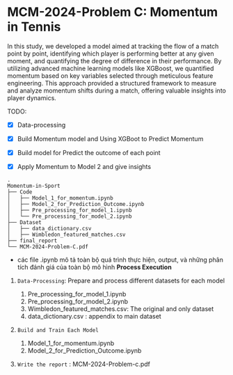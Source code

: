 # MCM-2024-Problem C: Momentum in Tennis


In this study, we developed a model aimed at tracking the flow of a match point by point,
identifying which player is performing better at any given moment, and quantifying the degree
of difference in their performance. By utilizing advanced machine learning models like XGBoost, we quantified
momentum based on key variables selected through meticulous feature engineering. This approach
provided a structured framework to measure and analyze momentum shifts during a match, offering
valuable insights into player dynamics.


TODO:

- [x] Data-processing
- [x] Build Momentum model and Using XGBoot to Predict Momentum  
- [x] Build model for Predict the outcome of each point 
- [x] Apply Momentum to Model 2 and give insights



```text
.
Momentum-in-Sport
├── Code
│   ├── Model_1_for_momentum.ipynb
│   ├── Model_2_for_Prediction_Outcome.ipynb
│   ├── Pre_processing_for_model_1.ipynb
│   └── Pre_processing_for_model_2.ipynb
├── Dataset
│   ├── data_dictionary.csv
│   ├── Wimbledon_featured_matches.csv
├── final_report
└── MCM-2024-Problem-C.pdf

```
   - các file .ipynb mô tả toàn bộ quá trình thực hiện, output, và những phân tích đánh giá của toàn bộ mô hình
**Process Execution**  

1. `Data-Processing`: Prepare and process different datasets for each model  
   1. Pre_processing_for_model_1.ipynb  
   2. Pre_processing_for_model_2.ipynb  
   3. Wimbledon_featured_matches.csv: The original and only dataset  
   4. data_dictionary.csv : appendix to main dataset

2. `Build and Train Each Model`  
   1. Model_1_for_momentum.ipynb  
   2. Model_2_for_Prediction_Outcome.ipynb  

3. `Write the report` : MCM-2024-Problem-c.pdf
